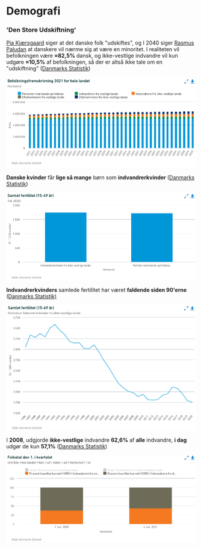 # Demografi

### 'Den Store Udskiftning'

[Pia Kjærsgaard](https://twitter.com/Pia\_Kjaersgaard/status/1138166258514432002) siger at det danske folk "udskiftes", og I 2040 siger [Rasmus Paludan](https://imgur.com/anD9aR3) at danskere vil nærme sig at være en minoritet. I realiteten vil befolkningen være **≈82,5%** dansk, og ikke-vestlige indvandre vil kun udgøre **≈10,5%** af befolkningen, så der er altså ikke tale om en "udskiftning" ([Danmarks Statistik](https://www.dst.dk/da/Statistik/emner/borgere/befolkning/befolkningsfremskrivning))

![Danmarks Statistik](<../../.gitbook/assets/billede (15).png>)

**Danske kvinder** får **lige så mange** børn som **indvandrerkvinder** ([Danmarks Statistik](https://www.dst.dk/da/Statistik/emner/borgere/befolkning/fertilitet))

![Danmarks Statistik](<../../.gitbook/assets/billede (9) (1).png>)

**Indvandrerkvinders** samlede fertilitet har været **faldende siden 90'erne** ([Danmarks Statistik)](https://www.dst.dk/da/Statistik/emner/borgere/befolkning/fertilitet)

![Danmarks Statistik](<../../.gitbook/assets/billede (13).png>)

I **2008**, udgjorde **ikke-vestlige** indvandre **62,6%** af **alle** indvandre, **i dag** udgør de kun **57,1%**  ([Danmarks Statistik](https://www.dst.dk/da/Statistik/emner/borgere/befolkning/indvandrere-og-efterkommere))

![Danmarks Statistik](<../../.gitbook/assets/billede (2).png>)
